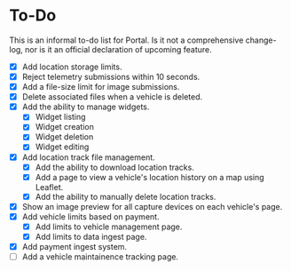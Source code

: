 # To-Do

This is an informal to-do list for Portal. Is it not a comprehensive change-log, nor is it an official declaration of upcoming feature.

- [X] Add location storage limits.
- [X] Reject telemetry submissions within 10 seconds.
- [X] Add a file-size limit for image submissions.
- [X] Delete associated files when a vehicle is deleted.
- [X] Add the ability to manage widgets.
    - [X] Widget listing
    - [X] Widget creation
    - [X] Widget deletion
    - [X] Widget editing
- [X] Add location track file management.
    - [X] Add the ability to download location tracks.
    - [X] Add a page to view a vehicle's location history on a map using Leaflet.
    - [X] Add the ability to manually delete location tracks.
- [X] Show an image preview for all capture devices on each vehicle's page.
- [X] Add vehicle limits based on payment.
    - [X] Add limits to vehicle management page.
    - [X] Add limits to data ingest page.
- [X] Add payment ingest system.
- [ ] Add a vehicle maintainence tracking page.
